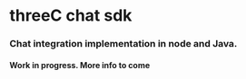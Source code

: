 # threeC chat sdk

### Chat integration implementation in node and Java.

#### Work in progress. More info to come

